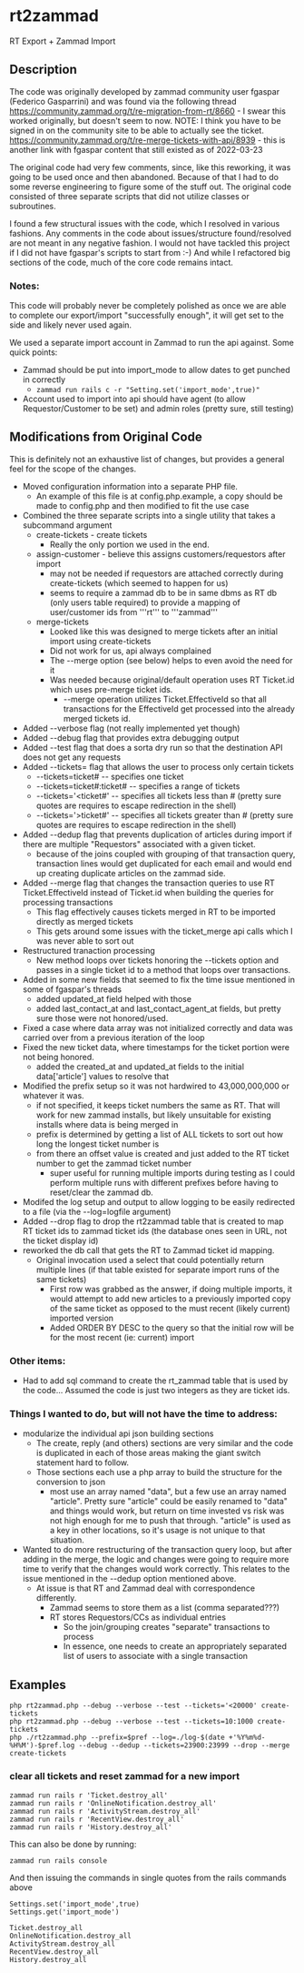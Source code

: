 # rt2zammad
RT Export + Zammad Import

## Description
The code was originally developed by zammad community user fgaspar (Federico Gasparrini) and was found via the following thread
https://community.zammad.org/t/re-migration-from-rt/8660 - I swear this worked originally, but doesn't seem to now.  NOTE: I think you have to be signed in on the community site to be able to actually see the ticket.
https://community.zammad.org/t/re-merge-tickets-with-api/8939 - this is another link with fgaspar content that still existed as of 2022-03-23

The original code had very few comments, since, like this reworking, it was going to be used once and then abandoned.
Because of that I had to do some reverse engineering to figure some of the stuff out.  The original code consisted of three separate scripts that did not utilize classes or subroutines.

I found a few structural issues with the code, which I resolved in various fashions.  Any comments in the code about issues/structure found/resolved are not meant in any negative fashion.  I would not have tackled this project if I did not have fgaspar's scripts to start from :-)  And while I refactored big sections of the code, much of the core code remains intact.

### Notes:
This code will probably never be completely polished as once we are able to complete our export/import "successfully enough", it will get set to the side and likely never used again.

We used a separate import account in Zammad to run the api against.  Some quick points:
* Zammad should be put into import_mode to allow dates to get punched in correctly
  * ```zammad run rails c -r "Setting.set('import_mode',true)"```
* Account used to import into api should have agent (to allow Requestor/Customer to be set) and admin roles (pretty sure, still testing)

## Modifications from Original Code
This is definitely not an exhaustive list of changes, but provides a general feel for the scope of the changes.
* Moved configuration information into a separate PHP file.  
  * An example of this file is at config.php.example, a copy should be made to config.php and then modified to fit the use case
* Combined the three separate scripts into a single utility that takes a subcommand argument
  * create-tickets  - create tickets
    * Really the only portion we used in the end.
  * assign-customer - believe this assigns customers/requestors after import
    * may not be needed if requestors are attached correctly during create-tickets (which seemed to happen for us)
    * seems to require a zammad db to be in same dbms as RT db (only users table required) to provide a mapping of user/customer ids from '''rt''' to '''zammad'''
  * merge-tickets
    * Looked like this was designed to merge tickets after an initial import using create-tickets
    * Did not work for us, api always complained
    * The --merge option (see below) helps to even avoid the need for it
    * Was needed because original/default operation uses RT Ticket.id which uses pre-merge ticket ids.
      * --merge operation utilizes Ticket.EffectiveId so that all transactions for the EffectiveId get processed into the already merged tickets id.
* Added --verbose flag (not really implemented yet though)
* Added --debug flag that provides extra debugging output
* Added --test flag that does a sorta dry run so that the destination API does not get any requests
* Added --tickets= flag that allows the user to process only certain tickets
  * --tickets=ticket#           -- specifies one ticket
  * --tickets=ticket#:ticket#   -- specifies a range of tickets
  * --tickets='<ticket#'        -- specifies all tickets less than # (pretty sure quotes are requires to escape redirection in the shell)
  * --tickets='>ticket#'        -- specifies all tickets greater than # (pretty sure quotes are requires to escape redirection in the shell)
* Added --dedup flag that prevents duplication of articles during import if there are multiple "Requestors" associated with a given ticket.
  * because of the joins coupled with grouping of that transaction query, transaction lines would get duplicated for each email and would end up creating duplicate articles on the zammad side.
* Added --merge flag that changes the transaction queries to use RT Ticket.EffectiveId instead of Ticket.id when building the queries for processing transactions
  * This flag effectively causes tickets merged in RT to be imported directly as merged tickets
  * This gets around some issues with the ticket_merge api calls which I was never able to sort out
* Restructured tranaction processing
  * New method loops over tickets honoring the --tickets option and passes in a single ticket id to a method that loops over transactions.
* Added in some new fields that seemed to fix the time issue mentioned in some of fgaspar's threads
  * added updated_at field helped with those
  * added last_contact_at and last_contact_agent_at fields, but pretty sure those were not honored/used.
* Fixed a case where data array was not initialized correctly and data was carried over from a previous iteration of the loop
* Fixed the new ticket data, where timestamps for the ticket portion were not being honored.
  * added the created_at and updated_at fields to the initial data['article'] values to resolve that
* Modified the prefix setup so it was not hardwired to 43,000,000,000 or whatever it was.
  * if not specified, it keeps ticket numbers the same as RT.  That will work for new zammad installs, but likely unsuitable for existing installs where data is being merged in
  * prefix is determined by getting a list of ALL tickets to sort out how long the longest ticket number is
  * from there an offset value is created and just added to the RT ticket number to get the zammad ticket number
    * super useful for running multiple imports during testing as I could perform multiple runs with different prefixes before having to reset/clear the zammad db.
* Modifed the log setup and output to allow logging to be easily redirected to a file (via the --log=logfile argument)
* Added --drop flag to drop the rt2zammad table that is created to map RT ticket ids to zammad ticket ids (the database ones seen in URL, not the ticket display id)
* reworked the db call that gets the RT to Zammad ticket id mapping.
  * Original invocation used a select that could potentially return multiple lines (if that table existed for separate import runs of the same tickets)
    * First row was grabbed as the answer, if doing multiple imports, it would attempt to add new articles to a previously imported copy of the same ticket as opposed to the must recent (likely current) imported version
    * Added ORDER BY DESC to the query so that the initial row will be for the most recent (ie: current) import


### Other items:
* Had to add sql command to create the rt_zammad table that is used by the code...  Assumed the code is just two integers as they are ticket ids.

### Things I wanted to do, but will not have the time to address:
* modularize the individual api json building sections
  * The create, reply (and others) sections are very similar and the code is duplicated in each of those areas making the giant switch statement hard to follow.
  * Those sections each use a php array to build the structure for the conversion to json
    * most use an array named "data", but a few use an array named "article".  Pretty sure "article" could be easily renamed to "data" and things would work, but return on time invested vs risk was not high enough for me to push that through.  "article" is used as a key in other locations, so it's usage is not unique to that situation.
* Wanted to do more restructuring of the transaction query loop, but after adding in the merge, the logic and changes were going to require more time to verify that the changes would work correctly.  This relates to the issue mentioned in the --dedup option mentioned above.
  * At issue is that RT and Zammad deal with correspondence differently.
    * Zammad seems to store them as a list (comma separated???)
    * RT stores Requestors/CCs as individual entries
      * So the join/grouping creates "separate" transactions to process
      * In essence, one needs to create an appropriately separated list of users to associate with a single transaction

## Examples
```
php rt2zammad.php --debug --verbose --test --tickets='<20000' create-tickets
php rt2zammad.php --debug --verbose --test --tickets=10:1000 create-tickets
php ./rt2zammad.php --prefix=$pref --log=./log-$(date +'%Y%m%d-%H%M')-$pref.log --debug --dedup --tickets=23900:23999 --drop --merge create-tickets

```

### clear all tickets and reset zammad for a new import
```
zammad run rails r 'Ticket.destroy_all'
zammad run rails r 'OnlineNotification.destroy_all'
zammad run rails r 'ActivityStream.destroy_all'
zammad run rails r 'RecentView.destroy_all'
zammad run rails r 'History.destroy_all'
```

This can also be done by running:
```
zammad run rails console
```
And then issuing the commands in single quotes from the rails commands above

```
Settings.set('import_mode',true)
Settings.get('import_mode')

Ticket.destroy_all
OnlineNotification.destroy_all
ActivityStream.destroy_all
RecentView.destroy_all
History.destroy_all
```
